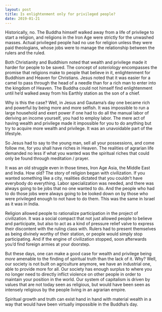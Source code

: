 ```yaml
---
layout: post
title: Is enlightenment only for privileged people?
date: 2019-01-21
---
```


<p>Historically, no. The Buddha himself walked away from a life of privilege to start a religion, and religions in the Iron Age were strictly for the unwashed masses. Actual privileged people had no use for religion unless they were paid theologians, whose jobs were to manage the relationship between the rulers and the ruled.</p><p>Both Christianity and Buddhism noted that wealth and privilege made it harder for people to be saved. The concept of <i>soteriology</i> encompasses the promise that religions make to people that believe in it, enlightenment for Buddhism and Heaven for Christians. Jesus noted that it was easier for a camel to pass through the head of a needle than for a rich man to enter into the kingdom of Heaven. The Buddha could not himself find enlightenment until he’d walked away from his Earthly station as the son of a chief.</p><p>Why is this the case? Well, in Jesus and Gautama’s day one became rich and powerful by being more and more selfish. It was impossible to run a large household and exert power if one had to do all the manual labor of deriving an income yourself, you had to employ labor. The mere act of having wealth and privilege made it impossible for you to do anything but try to acquire more wealth and privilege. It was an unavoidable part of the lifestyle.</p><p>So Jesus had to say to the young man, sell all your possessions, and come follow me, for you shall have riches in Heaven. The realities of agrarian life demanded no less if what you wanted was the spiritual riches that could only be found through meditation / prayer.</p><p>It was an old struggle even in those times, Iron Age Asia, the Middle East and India. How old? The story of religion began with civilization. If you wanted something like a city, realities dictated that you couldn’t have everybody do everything. Labor specialization was needed, and there was always going to be jobs that no one wanted to do. And the people who had to do those jobs were always going to be looked down on by those who were privileged enough to not have to do them. This was the same in Israel as it was in India.</p><p>Religion allowed people to rationalize participation in the project of civilization. It was a social compact that not just allowed people to believe and participate, but also to act as a kind of pressure relief valve to express their discontent with the ruling class with. Rulers had to present themselves as being divinely worthy of their station, or people would simply stop participating. And if the engine of civilization stopped, soon afterwards you’d find foreign armies at your doorstep.</p><p>But these days, one can make a good case for wealth and privilege being <i>more</i> amenable to the finding of spiritual truth than the lack of it. Why? Well, our society is not built on agriculture anymore, we have an industrial one, able to provide more for all. Our society has enough surplus to where you no longer need to directly inflict violence on other people in order to maintain your position in the world. Our system of capitalism is driven by values that are not today seen as religious, but would have been seen as intensely religious by the people living in an agrarian empire.</p><p>Spiritual growth and truth can exist hand in hand with material wealth in a way that would have been virtually impossible in the Buddha’s day.</p>
